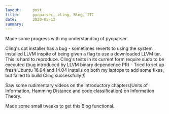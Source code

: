 ```yaml
---
layout:     post
title:      pycparser, cling, Blog, ITC
date:       2020-05-12
summary:    
---
```


Made some progress with my understanding of pycparser. 

Cling's cpt installer has a bug - sometimes reverts to using the system installed LLVM inspite of being given a flag to use a downloaded LLVM tar. This is hard to reproduce.
Cling's tests in its current form require sudo to be executed (bug introduced by LLVM binary dependence PR) - Tried to set up fresh Ubuntu 16.04 and 14.04 installs on both my laptops to add some fixes, but failed to build Cling successfully(!)

Saw some rudimentary videos on the introductory chapters(Units of Information, Hamming Distance and code classification) on Information Theory.

Made some small tweaks to get this Blog functional.
